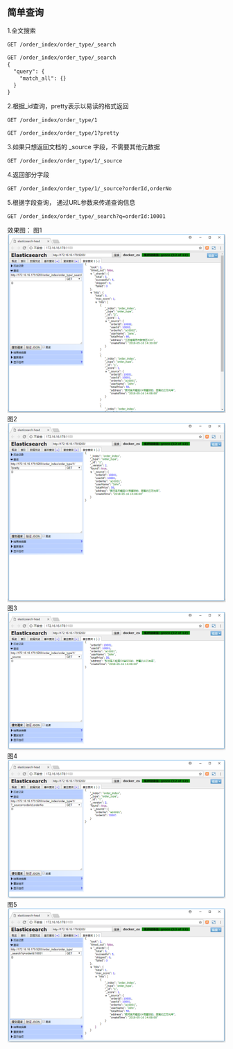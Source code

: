 ## 简单查询

1.全文搜索
```
GET /order_index/order_type/_search
```
```
GET /order_index/order_type/_search
{
  "query": {
    "match_all": {}
  }
}
```
2.根据_id查询，pretty表示以易读的格式返回
```
GET /order_index/order_type/1
```

```
GET /order_index/order_type/1?pretty
```

3.如果只想返回文档的 _source 字段，不需要其他元数据

```
GET /order_index/order_type/1/_source

```
4.返回部分字段

```
GET /order_index/order_type/1/_source?orderId,orderNo
```
5.根据字段查询， 通过URL参数来传递查询信息
```
GET /order_index/order_type/_search?q=orderId:10001
```


效果图：
图1
![](/assets/13.png)
图2
![](/assets/14.png)
图3
![](/assets/15.png)
图4
![](/assets/16.png)
图5
![](/assets/17.png)